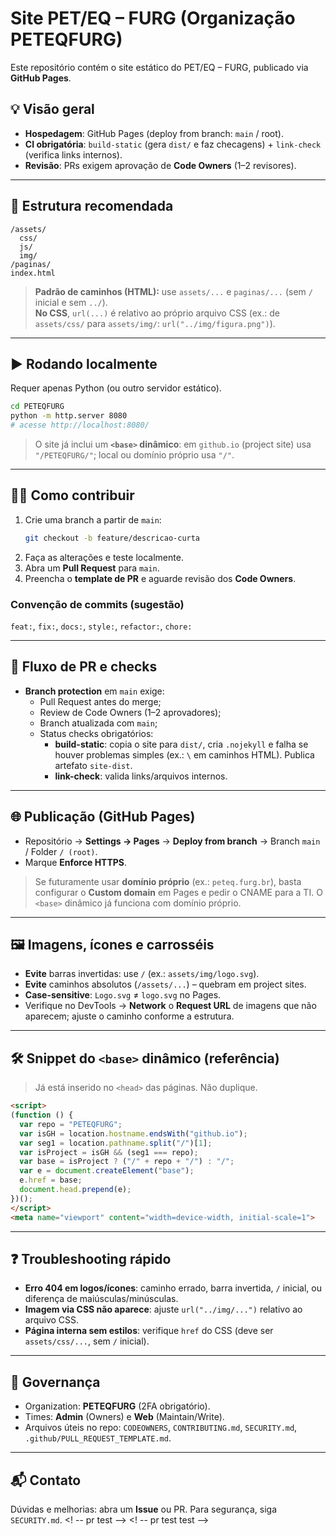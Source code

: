 # Site PET/EQ – FURG (Organização **PETEQFURG**)

Este repositório contém o site estático do PET/EQ – FURG, publicado via **GitHub Pages**.

## 💡 Visão geral
- **Hospedagem**: GitHub Pages (deploy from branch: `main` / root).
- **CI obrigatória**: `build-static` (gera `dist/` e faz checagens) + `link-check` (verifica links internos).
- **Revisão**: PRs exigem aprovação de **Code Owners** (1–2 revisores).

---

## 📁 Estrutura recomendada
```
/assets/
  css/
  js/
  img/
/paginas/
index.html
```
> **Padrão de caminhos (HTML):** use `assets/...` e `paginas/...` (sem `/` inicial e sem `../`).  
> **No CSS**, `url(...)` é relativo ao próprio arquivo CSS (ex.: de `assets/css/` para `assets/img/`: `url("../img/figura.png")`).

---

## ▶️ Rodando localmente
Requer apenas Python (ou outro servidor estático).

```bash
cd PETEQFURG
python -m http.server 8080
# acesse http://localhost:8080/
```

> O site já inclui um **`<base>` dinâmico**: em `github.io` (project site) usa `"/PETEQFURG/"`; local ou domínio próprio usa `"/"`.

---

## 🧑‍💻 Como contribuir
1. Crie uma branch a partir de `main`:
   ```bash
   git checkout -b feature/descricao-curta
   ```
2. Faça as alterações e teste localmente.
3. Abra um **Pull Request** para `main`.
4. Preencha o **template de PR** e aguarde revisão dos **Code Owners**.

### Convenção de commits (sugestão)
`feat:`, `fix:`, `docs:`, `style:`, `refactor:`, `chore:`

---

## 🔁 Fluxo de PR e checks
- **Branch protection** em `main` exige:
  - Pull Request antes do merge;
  - Review de Code Owners (1–2 aprovadores);
  - Branch atualizada com `main`;
  - Status checks obrigatórios:
    - **build-static**: copia o site para `dist/`, cria `.nojekyll` e falha se houver problemas simples (ex.: `\` em caminhos HTML). Publica artefato `site-dist`.
    - **link-check**: valida links/arquivos internos.

---

## 🌐 Publicação (GitHub Pages)
- Repositório → **Settings → Pages** → **Deploy from branch** → Branch `main` / Folder `/ (root)`.
- Marque **Enforce HTTPS**.

> Se futuramente usar **domínio próprio** (ex.: `peteq.furg.br`), basta configurar o **Custom domain** em Pages e pedir o CNAME para a TI. O `<base>` dinâmico já funciona com domínio próprio.

---

## 🖼️ Imagens, ícones e carrosséis
- **Evite** barras invertidas: use `/` (ex.: `assets/img/logo.svg`).
- **Evite** caminhos absolutos (`/assets/...`) – quebram em project sites.
- **Case-sensitive**: `Logo.svg` ≠ `logo.svg` no Pages.
- Verifique no DevTools → **Network** o **Request URL** de imagens que não aparecem; ajuste o caminho conforme a estrutura.

---

## 🛠️ Snippet do `<base>` dinâmico (referência)
> Já está inserido no `<head>` das páginas. Não duplique.
```html
<script>
(function () {
  var repo = "PETEQFURG";
  var isGH = location.hostname.endsWith("github.io");
  var seg1 = location.pathname.split("/")[1];
  var isProject = isGH && (seg1 === repo);
  var base = isProject ? ("/" + repo + "/") : "/";
  var e = document.createElement("base");
  e.href = base;
  document.head.prepend(e);
})();
</script>
<meta name="viewport" content="width=device-width, initial-scale=1">
```

---

## ❓ Troubleshooting rápido
- **Erro 404 em logos/ícones**: caminho errado, barra invertida, `/` inicial, ou diferença de maiúsculas/minúsculas.
- **Imagem via CSS não aparece**: ajuste `url("../img/...")` relativo ao arquivo CSS.
- **Página interna sem estilos**: verifique `href` do CSS (deve ser `assets/css/...`, sem `/` inicial).

---

## 👥 Governança
- Organization: **PETEQFURG** (2FA obrigatório).
- Times: **Admin** (Owners) e **Web** (Maintain/Write).
- Arquivos úteis no repo: `CODEOWNERS`, `CONTRIBUTING.md`, `SECURITY.md`, `.github/PULL_REQUEST_TEMPLATE.md`.

---

## 📬 Contato
Dúvidas e melhorias: abra um **Issue** ou PR. Para segurança, siga `SECURITY.md`.
<! -- pr test -->
<! -- pr test test  -->
